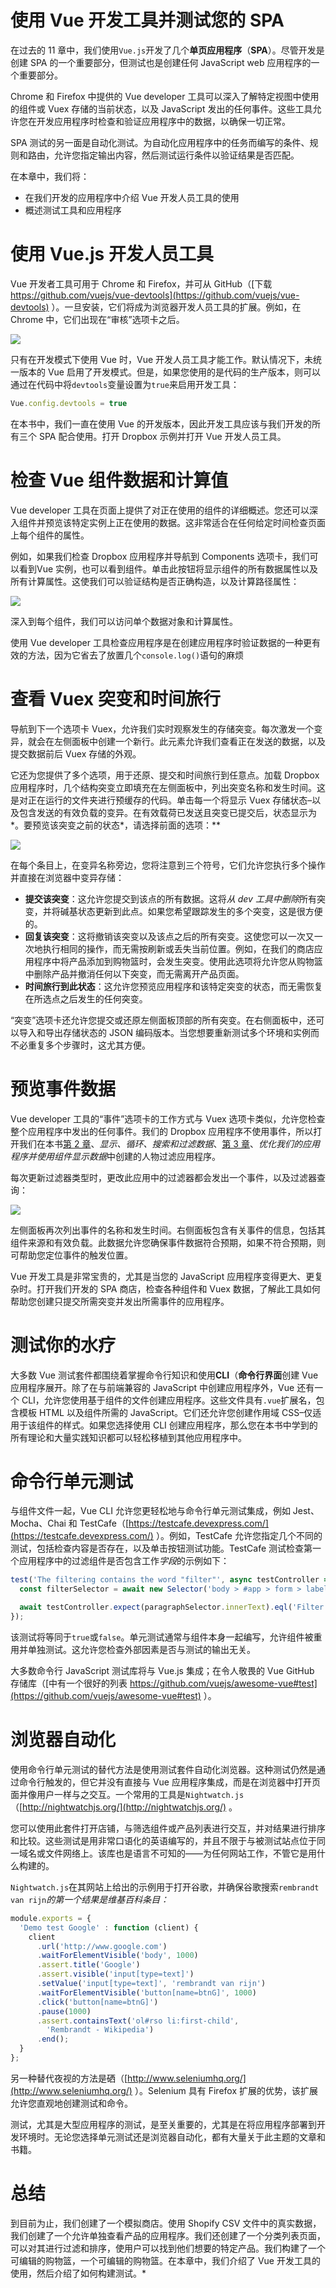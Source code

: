 # 使用 Vue 开发工具并测试您的 SPA

在过去的 11 章中，我们使用`Vue.js`开发了几个**单页应用程序**（**SPA**）。尽管开发是创建 SPA 的一个重要部分，但测试也是创建任何 JavaScript web 应用程序的一个重要部分。

Chrome 和 Firefox 中提供的 Vue developer 工具可以深入了解特定视图中使用的组件或 Vuex 存储的当前状态，以及 JavaScript 发出的任何事件。这些工具允许您在开发应用程序时检查和验证应用程序中的数据，以确保一切正常。

SPA 测试的另一面是自动化测试。为自动化应用程序中的任务而编写的条件、规则和路由，允许您指定输出内容，然后测试运行条件以验证结果是否匹配。

在本章中，我们将：

*   在我们开发的应用程序中介绍 Vue 开发人员工具的使用
*   概述测试工具和应用程序

# 使用 Vue.js 开发人员工具

Vue 开发者工具可用于 Chrome 和 Firefox，并可从 GitHub（[下载 https://github.com/vuejs/vue-devtools](https://github.com/vuejs/vue-devtools) ）。一旦安装，它们将成为浏览器开发人员工具的扩展。例如，在 Chrome 中，它们出现在“审核”选项卡之后。

![](img/e359dd13-20e7-4814-83e5-39484009bdff.png)

只有在开发模式下使用 Vue 时，Vue 开发人员工具才能工作。默认情况下，未统一版本的 Vue 启用了开发模式。但是，如果您使用的是代码的生产版本，则可以通过在代码中将`devtools`变量设置为`true`来启用开发工具：

```js
Vue.config.devtools = true
```

在本书中，我们一直在使用 Vue 的开发版本，因此开发工具应该与我们开发的所有三个 SPA 配合使用。打开 Dropbox 示例并打开 Vue 开发人员工具。

# 检查 Vue 组件数据和计算值

Vue developer 工具在页面上提供了对正在使用的组件的详细概述。您还可以深入组件并预览该特定实例上正在使用的数据。这非常适合在任何给定时间检查页面上每个组件的属性。

例如，如果我们检查 Dropbox 应用程序并导航到 Components 选项卡，我们可以看到<root>Vue 实例，也可以看到<dropboxviewer>组件。单击此按钮将显示组件的所有数据属性以及所有计算属性。这使我们可以验证结构是否正确构造，以及计算路径属性：</dropboxviewer></root>

![](img/fd41fc73-2502-42c2-b4ec-218588b0bd34.png)

深入到每个组件，我们可以访问单个数据对象和计算属性。

使用 Vue developer 工具检查应用程序是在创建应用程序时验证数据的一种更有效的方法，因为它省去了放置几个`console.log()`语句的麻烦

# 查看 Vuex 突变和时间旅行

导航到下一个选项卡 Vuex，允许我们实时观察发生的存储突变。每次激发一个变异，就会在左侧面板中创建一个新行。此元素允许我们查看正在发送的数据，以及提交数据前后 Vuex 存储的外观。

它还为您提供了多个选项，用于还原、提交和时间旅行到任意点。加载 Dropbox 应用程序时，几个结构突变立即填充在左侧面板中，列出突变名称和发生时间。这是对正在运行的文件夹进行预缓存的代码。单击每一个将显示 Vuex 存储状态–以及包含发送的有效负载的变异。在有效载荷已发送且突变已提交后，状态显示为*。要预览该突变之前的状态*，请选择前面的选项：**

![](img/ea5f9e57-a1da-4dbb-bb62-aa744d97cc83.png)

在每个条目上，在变异名称旁边，您将注意到三个符号，它们允许您执行多个操作并直接在浏览器中变异存储：

*   **提交该突变**：这允许您提交到该点的所有数据。这将*从 dev 工具中删除*所有突变，并将碱基状态更新到此点。如果您希望跟踪发生的多个突变，这是很方便的。
*   **回复该突变**：这将撤销该突变以及该点之后的所有突变。这使您可以一次又一次地执行相同的操作，而无需按刷新或丢失当前位置。例如，在我们的商店应用程序中将产品添加到购物篮时，会发生突变。使用此选项将允许您从购物篮中删除产品并撤消任何以下突变，而无需离开产品页面。
*   **时间旅行到此状态**：这允许您预览应用程序和该特定突变的状态，而无需恢复在所选点之后发生的任何突变。

“突变”选项卡还允许您提交或还原左侧面板顶部的所有突变。在右侧面板中，还可以导入和导出存储状态的 JSON 编码版本。当您想要重新测试多个环境和实例而不必重复多个步骤时，这尤其方便。

# 预览事件数据

Vue developer 工具的“事件”选项卡的工作方式与 Vuex 选项卡类似，允许您检查整个应用程序中发出的任何事件。我们的 Dropbox 应用程序不使用事件，所以打开我们在本书[第 2 章](12.html)、*显示、循环、搜索和过滤数据*、[第 3 章](02.html)、*优化我们的应用程序并使用组件显示数据*中创建的人物过滤应用程序。

每次更新过滤器类型时，更改此应用中的过滤器都会发出一个事件，以及过滤器查询：

![](img/f7219298-cb16-4f17-9c40-750c9b9eeb1b.png)

左侧面板再次列出事件的名称和发生时间。右侧面板包含有关事件的信息，包括其组件来源和有效负载。此数据允许您确保事件数据符合预期，如果不符合预期，则可帮助您定位事件的触发位置。

Vue 开发工具是非常宝贵的，尤其是当您的 JavaScript 应用程序变得更大、更复杂时。打开我们开发的 SPA 商店，检查各种组件和 Vuex 数据，了解此工具如何帮助您创建只提交所需突变并发出所需事件的应用程序。

# 测试你的水疗

大多数 Vue 测试套件都围绕着掌握命令行知识和使用**CLI**（**命令行界面**创建 Vue 应用程序展开。除了在与前端兼容的 JavaScript 中创建应用程序外，Vue 还有一个 CLI，允许您使用基于组件的文件创建应用程序。这些文件具有`.vue`扩展名，包含模板 HTML 以及组件所需的 JavaScript。它们还允许您创建作用域 CSS–仅适用于该组件的样式。如果您选择使用 CLI 创建应用程序，那么您在本书中学到的所有理论和大量实践知识都可以轻松移植到其他应用程序中。

# 命令行单元测试

与组件文件一起，Vue CLI 允许您更轻松地与命令行单元测试集成，例如 Jest、Mocha、Chai 和 TestCafe（[https://testcafe.devexpress.com/](https://testcafe.devexpress.com/) ）。例如，TestCafe 允许您指定几个不同的测试，包括检查内容是否存在，以及单击按钮测试功能。TestCafe 测试检查第一个应用程序中的过滤组件是否包含工作*字段*的示例如下：

```js
test('The filtering contains the word "filter"', async testController => {
  const filterSelector = await new Selector('body > #app > form > label:nth-child(1)');

  await testController.expect(paragraphSelector.innerText).eql('Filter');
});
```

该测试将等同于`true`或`false`。单元测试通常与组件本身一起编写，允许组件被重用并单独测试。这允许您检查外部因素是否与测试的输出无关。

大多数命令行 JavaScript 测试库将与 Vue.js 集成；在令人敬畏的 Vue GitHub 存储库（[中有一个很好的列表 https://github.com/vuejs/awesome-vue#test](https://github.com/vuejs/awesome-vue#test) ）。

# 浏览器自动化

使用命令行单元测试的替代方法是使用测试套件自动化浏览器。这种测试仍然是通过命令行触发的，但它并没有直接与 Vue 应用程序集成，而是在浏览器中打开页面并像用户一样与之交互。一个常用的工具是`Nightwatch.js`（[http://nightwatchjs.org/](http://nightwatchjs.org/) 。

您可以使用此套件打开店铺，与筛选组件或产品列表进行交互，并对结果进行排序和比较。这些测试是用非常口语化的英语编写的，并且不限于与被测试站点位于同一域名或文件网络上。该库也是语言不可知的——为任何网站工作，不管它是用什么构建的。

`Nightwatch.js`在其网站上给出的示例用于打开谷歌，并确保谷歌搜索`rembrandt van rijn`*的第一个结果是维基百科条目：*

```js
module.exports = {
  'Demo test Google' : function (client) {
    client
      .url('http://www.google.com')
      .waitForElementVisible('body', 1000)
      .assert.title('Google')
      .assert.visible('input[type=text]')
      .setValue('input[type=text]', 'rembrandt van rijn')
      .waitForElementVisible('button[name=btnG]', 1000)
      .click('button[name=btnG]')
      .pause(1000)
      .assert.containsText('ol#rso li:first-child',
        'Rembrandt - Wikipedia')
      .end();
  }
};
```

另一种替代夜视的方法是硒（[http://www.seleniumhq.org/](http://www.seleniumhq.org/) ）。Selenium 具有 Firefox 扩展的优势，该扩展允许您直观地创建测试和命令。

测试，尤其是大型应用程序的测试，是至关重要的，尤其是在将应用程序部署到开发环境时。无论您选择单元测试还是浏览器自动化，都有大量关于此主题的文章和书籍。

# 总结

到目前为止，我们创建了一个模拟商店。使用 Shopify CSV 文件中的真实数据，我们创建了一个允许单独查看产品的应用程序。我们还创建了一个分类列表页面，可以对其进行过滤和排序，使用户可以找到他们想要的特定产品。我们构建了一个可编辑的购物篮，一个可编辑的购物篮。在本章中，我们介绍了 Vue 开发工具的使用，然后介绍了如何构建测试。*